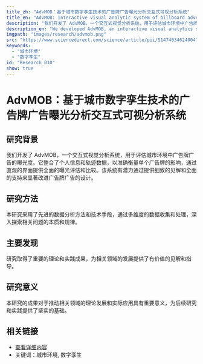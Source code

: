 ```yaml
---
title_zh: "AdvMOB：基于城市数字孪生技术的广告牌广告曝光分析交互式可视分析系统"
title_en: "AdvMOB: Interactive visual analytic system of billboard advertising exposure analysis based on urban digital twin technique"
description: "我们开发了 AdvMOB，一个交互式视觉分析系统，用于评估城市环境中广告牌广告的曝光度。它整合了个人信息和轨迹数据，以准确衡量单个广告牌的影响，通过直观的界面提供全面的曝光评估和比较。该系统有潜力通过提供细致的见解和全面的支持来显著改进广告牌广告的设计。"
description_en: "We developed AdvMOB, an interactive visual analytics system to assess billboard advertising exposure in urban environments. It integrates personal information and trajectory data to accurately measure the impact of individual billboards, providing comprehensive evaluation and comparison of exposure through an intuitive interface. This system has the potential to significantly improve the design of billboard advertisements by delivering nuanced insights and comprehensive support."
imgpath: "images/research/advmob.png"
src: "https://www.sciencedirect.com/science/article/pii/S1474034624004774"
keywords:
  - "城市环境"
  - "数字孪生"
id: "Research_010"
show: true
---
```


# AdvMOB：基于城市数字孪生技术的广告牌广告曝光分析交互式可视分析系统
## 研究背景

我们开发了 AdvMOB，一个交互式视觉分析系统，用于评估城市环境中广告牌广告的曝光度。它整合了个人信息和轨迹数据，以准确衡量单个广告牌的影响，通过直观的界面提供全面的曝光评估和比较。该系统有潜力通过提供细致的见解和全面的支持来显著改进广告牌广告的设计。

## 研究方法

本研究采用了先进的数据分析方法和技术手段，通过多维度的数据收集和处理，深入探索相关问题的本质和规律。

## 主要发现

研究取得了重要的理论和实践成果，为相关领域的发展提供了有价值的见解和指导。

## 研究意义

本研究的成果对于推动相关领域的理论发展和实际应用具有重要意义，为后续研究和实践提供了坚实的基础。

## 相关链接

- [查看详细内容](https://www.sciencedirect.com/science/article/pii/S1474034624004774)
- 关键词：城市环境, 数字孪生
